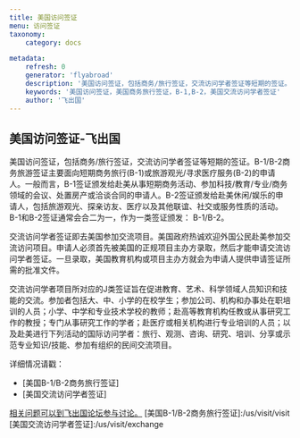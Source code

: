 ```yaml
---
title: 美国访问签证
menu: 访问签证
taxonomy:
    category: docs

metadata:
    refresh: 0
    generator: 'flyabroad'
    description: '美国访问签证，包括商务/旅行签证，交流访问学者签证等短期的签证。B-1/B-2商务旅游签证主要面向短期商务旅行(B-1)或旅游观光/寻求医疗服务(B-2)的申请人。交流访问学者签证即去美国参加交流项目。美国政府热诚欢迎外国公民赴美参加交流访问项目。申请人必须首先被美国的正规项目主办方录取，然后才能申请交流访问学者签证。'
    keywords: '美国访问签证，美国商务旅行签证，B-1,B-2，美国交流访问学者签证'
    author: '飞出国'
---
```

## 美国访问签证-飞出国

美国访问签证，包括商务/旅行签证，交流访问学者签证等短期的签证。B-1/B-2商务旅游签证主要面向短期商务旅行(B-1)或旅游观光/寻求医疗服务(B-2)的申请人。一般而言，B-1签证颁发给赴美从事短期商务活动、参加科技/教育/专业/商务领域的会议、处置房产或洽谈合同的申请人。B-2签证颁发给赴美休闲/娱乐的申请人，包括旅游观光、探亲访友、医疗以及其他联谊、社交或服务性质的活动。B-1和B-2签证通常会合二为一，作为一类签证颁发： B-1/B-2。

交流访问学者签证即去美国参加交流项目。美国政府热诚欢迎外国公民赴美参加交流访问项目。申请人必须首先被美国的正规项目主办方录取，然后才能申请交流访问学者签证。一旦录取，美国教育机构或项目主办方就会为申请人提供申请签证所需的批准文件。

交流访问学者项目所对应的J类签证旨在促进教育、艺术、科学领域人员知识和技能的交流。参加者包括大、中、小学的在校学生；参加公司、机构和办事处在职培训的人员；小学、中学和专业技术学校的教师；赴高等教育机构任教或从事研究工作的教授；专门从事研究工作的学者；赴医疗或相关机构进行专业培训的人员；以及赴美进行下列活动的国际访问学者：旅行、观测、咨询、研究、培训、分享或示范专业知识/技能、参加有组织的民间交流项目。

详细情况请戳：

* [美国B-1/B-2商务旅行签证]
* [美国交流访问学者签证]

[相关问题可以到飞出国论坛参与讨论。](http://bbs.fcgvisa.com/t/5975?target=_blank)
[美国B-1/B-2商务旅行签证]:/us/visit/visit
[美国交流访问学者签证]:/us/visit/exchange